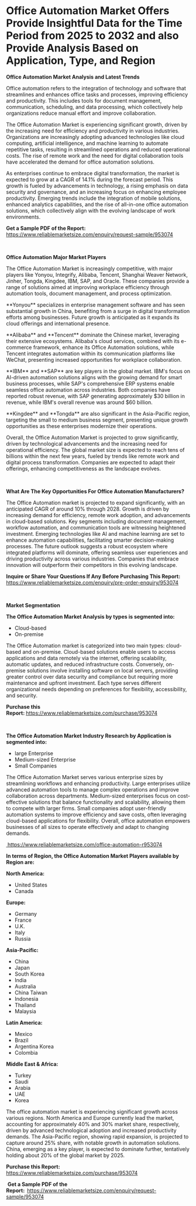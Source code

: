 <p><h1>Office Automation Market Offers Provide Insightful Data for the Time Period from 2025 to 2032 and also Provide Analysis Based on Application, Type, and Region</h1></p><p><strong>Office Automation Market Analysis and Latest Trends</strong></p>
<p><p>Office automation refers to the integration of technology and software that streamlines and enhances office tasks and processes, improving efficiency and productivity. This includes tools for document management, communication, scheduling, and data processing, which collectively help organizations reduce manual effort and improve collaboration.</p><p>The Office Automation Market is experiencing significant growth, driven by the increasing need for efficiency and productivity in various industries. Organizations are increasingly adopting advanced technologies like cloud computing, artificial intelligence, and machine learning to automate repetitive tasks, resulting in streamlined operations and reduced operational costs. The rise of remote work and the need for digital collaboration tools have accelerated the demand for office automation solutions. </p><p>As enterprises continue to embrace digital transformation, the market is expected to grow at a CAGR of 14.1% during the forecast period. This growth is fueled by advancements in technology, a rising emphasis on data security and governance, and an increasing focus on enhancing employee productivity. Emerging trends include the integration of mobile solutions, enhanced analytics capabilities, and the rise of all-in-one office automation solutions, which collectively align with the evolving landscape of work environments.</p></p>
<p><strong>Get a Sample PDF of the Report:&nbsp;</strong> <a href="https://www.reliablemarketsize.com/enquiry/request-sample/953074?utm_campaign=2034&utm_medium=2&utm_source=Github&utm_content=ia&utm_term=17042025&utm_id=office-automation">https://www.reliablemarketsize.com/enquiry/request-sample/953074</a></p>
<p>&nbsp;</p>
<p><strong>Office Automation Major Market Players</strong></p>
<p><p>The Office Automation Market is increasingly competitive, with major players like Yonyou, Integrify, Alibaba, Tencent, Shanghai Weaver Network, Jinher, Tongda, Kingdee, IBM, SAP, and Oracle. These companies provide a range of solutions aimed at improving workplace efficiency through automation tools, document management, and process optimization.</p><p>**Yonyou** specializes in enterprise management software and has seen substantial growth in China, benefiting from a surge in digital transformation efforts among businesses. Future growth is anticipated as it expands its cloud offerings and international presence.</p><p>**Alibaba** and **Tencent** dominate the Chinese market, leveraging their extensive ecosystems. Alibaba's cloud services, combined with its e-commerce framework, enhance its Office Automation solutions, while Tencent integrates automation within its communication platforms like WeChat, presenting increased opportunities for workplace collaboration.</p><p>**IBM** and **SAP** are key players in the global market. IBM's focus on AI-driven automation solutions aligns with the growing demand for smart business processes, while SAP's comprehensive ERP systems enable seamless office automation across industries. Both companies have reported robust revenue, with SAP generating approximately $30 billion in revenue, while IBM's overall revenue was around $60 billion.</p><p>**Kingdee** and **Tongda** are also significant in the Asia-Pacific region, targeting the small to medium business segment, presenting unique growth opportunities as these enterprises modernize their operations.</p><p>Overall, the Office Automation Market is projected to grow significantly, driven by technological advancements and the increasing need for operational efficiency. The global market size is expected to reach tens of billions within the next few years, fueled by trends like remote work and digital process transformation. Companies are expected to adapt their offerings, enhancing competitiveness as the landscape evolves.</p></p>
<p>&nbsp;</p>
<p><strong>What Are The Key Opportunities For Office Automation Manufacturers?</strong></p>
<p><p>The Office Automation market is projected to expand significantly, with an anticipated CAGR of around 10% through 2028. Growth is driven by increasing demand for efficiency, remote work adoption, and advancements in cloud-based solutions. Key segments including document management, workflow automation, and communication tools are witnessing heightened investment. Emerging technologies like AI and machine learning are set to enhance automation capabilities, facilitating smarter decision-making processes. The future outlook suggests a robust ecosystem where integrated platforms will dominate, offering seamless user experiences and driving productivity across various industries. Companies that embrace innovation will outperform their competitors in this evolving landscape.</p></p>
<p><strong>Inquire or Share Your Questions If Any Before Purchasing This Report:</strong> <a href="https://www.reliablemarketsize.com/enquiry/pre-order-enquiry/953074?utm_campaign=2034&utm_medium=2&utm_source=Github&utm_content=ia&utm_term=17042025&utm_id=office-automation">https://www.reliablemarketsize.com/enquiry/pre-order-enquiry/953074</a></p>
<p>&nbsp;</p>
<p><strong>Market Segmentation</strong></p>
<p><strong>The Office Automation Market Analysis by types is segmented into:</strong></p>
<p><ul><li>Cloud-based</li><li>On-premise</li></ul></p>
<p><p>The Office Automation market is categorized into two main types: cloud-based and on-premise. Cloud-based solutions enable users to access applications and data remotely via the internet, offering scalability, automatic updates, and reduced infrastructure costs. Conversely, on-premise solutions involve installing software on local servers, providing greater control over data security and compliance but requiring more maintenance and upfront investment. Each type serves different organizational needs depending on preferences for flexibility, accessibility, and security.</p></p>
<p><strong>Purchase this Report:&nbsp;</strong><a href="https://www.reliablemarketsize.com/purchase/953074?utm_campaign=2034&utm_medium=2&utm_source=Github&utm_content=ia&utm_term=17042025&utm_id=office-automation">https://www.reliablemarketsize.com/purchase/953074</a></p>
<p>&nbsp;</p>
<p><strong>The Office Automation Market Industry Research by Application is segmented into:</strong></p>
<p><ul><li>large Enterprise</li><li>Medium-sized Enterprise</li><li>Small Companies</li></ul></p>
<p><p>The Office Automation Market serves various enterprise sizes by streamlining workflows and enhancing productivity. Large enterprises utilize advanced automation tools to manage complex operations and improve collaboration across departments. Medium-sized enterprises focus on cost-effective solutions that balance functionality and scalability, allowing them to compete with larger firms. Small companies adopt user-friendly automation systems to improve efficiency and save costs, often leveraging cloud-based applications for flexibility. Overall, office automation empowers businesses of all sizes to operate effectively and adapt to changing demands.</p></p>
<p><a href="https://www.reliablemarketsize.com/office-automation-r953074?utm_campaign=2034&utm_medium=2&utm_source=Github&utm_content=ia&utm_term=17042025&utm_id=office-automation">&nbsp;https://www.reliablemarketsize.com/office-automation-r953074</a></p>
<p><strong>In terms of Region, the Office Automation Market Players available by Region are:</strong></p>
<p>
    <p> <strong> North America: </strong>
        <ul>
            <li>United States</li>
            <li>Canada</li>
        </ul>
        </p> 
    <p> <strong> Europe: </strong>
        <ul>
            <li>Germany</li>
            <li>France</li>
            <li>U.K.</li>
            <li>Italy</li>
            <li>Russia</li>
        </ul>
        </p> 
    <p> <strong> Asia-Pacific: </strong>
        <ul>
            <li>China</li>
            <li>Japan</li>
            <li>South Korea</li>
            <li>India</li>
            <li>Australia</li>
            <li>China Taiwan</li>
            <li>Indonesia</li>
            <li>Thailand</li>
            <li>Malaysia</li>
        </ul>
        </p> 
    <p> <strong> Latin America: </strong>
        <ul>
            <li>Mexico</li>
            <li>Brazil</li>
            <li>Argentina Korea</li>
            <li>Colombia</li>
        </ul>
        </p> 
    <p> <strong> Middle East & Africa: </strong>
        <ul>
            <li>Turkey</li>
            <li>Saudi</li>
            <li>Arabia</li>
            <li>UAE</li>
            <li>Korea</li>
        </ul>
    </p>
    </p>
<p><p>The office automation market is experiencing significant growth across various regions. North America and Europe currently lead the market, accounting for approximately 40% and 30% market share, respectively, driven by advanced technological adoption and increased productivity demands. The Asia-Pacific region, showing rapid expansion, is projected to capture around 25% share, with notable growth in automation solutions. China, emerging as a key player, is expected to dominate further, tentatively holding about 20% of the global market by 2025.</p></p>
<p><strong>Purchase this Report: </strong><a href="https://www.reliablemarketsize.com/purchase/953074?utm_campaign=2034&utm_medium=2&utm_source=Github&utm_content=ia&utm_term=17042025&utm_id=office-automation">https://www.reliablemarketsize.com/purchase/953074</a></p>
<p>&nbsp;<strong>Get a Sample PDF of the Report:&nbsp;&nbsp;</strong><a href="https://www.reliablemarketsize.com/enquiry/request-sample/953074?utm_campaign=2034&utm_medium=2&utm_source=Github&utm_content=ia&utm_term=17042025&utm_id=office-automation">https://www.reliablemarketsize.com/enquiry/request-sample/953074</a></p>
<p><strong></strong></p>
<p><p></p><p></p><p></p></p>
